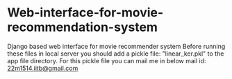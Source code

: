 # Web-interface-for-movie-recommendation-system
Django based web interface for movie recommender system
Before running these files in local server you should add a pickle file: "linear_ker.pkl" to the app file directory. 
For this pickle file you can mail me in below mail id: 
22m1514.iitb@gmail.com
